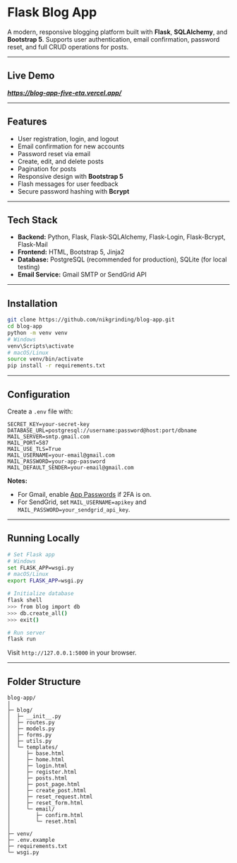 # Flask Blog App

A modern, responsive blogging platform built with **Flask**, **SQLAlchemy**, and **Bootstrap 5**. Supports user authentication, email confirmation, password reset, and full CRUD operations for posts.

---

## Live Demo 
**_https://blog-app-five-eta.vercel.app/_**

---

## Features

- User registration, login, and logout
- Email confirmation for new accounts
- Password reset via email
- Create, edit, and delete posts
- Pagination for posts
- Responsive design with **Bootstrap 5**
- Flash messages for user feedback
- Secure password hashing with **Bcrypt**

---

## Tech Stack

- **Backend:** Python, Flask, Flask-SQLAlchemy, Flask-Login, Flask-Bcrypt, Flask-Mail
- **Frontend:** HTML, Bootstrap 5, Jinja2
- **Database:** PostgreSQL (recommended for production), SQLite (for local testing)
- **Email Service:** Gmail SMTP or SendGrid API

---

## Installation

```bash
git clone https://github.com/nikgrinding/blog-app.git
cd blog-app
python -m venv venv
# Windows
venv\Scripts\activate
# macOS/Linux
source venv/bin/activate
pip install -r requirements.txt
```

---

## Configuration

Create a `.env` file with:

```env
SECRET_KEY=your-secret-key
DATABASE_URL=postgresql://username:password@host:port/dbname
MAIL_SERVER=smtp.gmail.com
MAIL_PORT=587
MAIL_USE_TLS=True
MAIL_USERNAME=your-email@gmail.com
MAIL_PASSWORD=your-app-password
MAIL_DEFAULT_SENDER=your-email@gmail.com
```

**Notes:**
- For Gmail, enable [App Passwords](https://support.google.com/accounts/answer/185833?hl=en) if 2FA is on.
- For SendGrid, set `MAIL_USERNAME=apikey` and `MAIL_PASSWORD=your_sendgrid_api_key`.

---

## Running Locally

```bash
# Set Flask app
# Windows
set FLASK_APP=wsgi.py
# macOS/Linux
export FLASK_APP=wsgi.py

# Initialize database
flask shell
>>> from blog import db
>>> db.create_all()
>>> exit()

# Run server
flask run
```

Visit `http://127.0.0.1:5000` in your browser.

---

## Folder Structure

```
blog-app/
│
├─ blog/
│  ├─ __init__.py
│  ├─ routes.py
│  ├─ models.py
│  ├─ forms.py
│  ├─ utils.py
│  └─ templates/
│     ├─ base.html
│     ├─ home.html
│     ├─ login.html
│     ├─ register.html
│     ├─ posts.html
│     ├─ post_page.html
│     ├─ create_post.html
│     ├─ reset_request.html
│     ├─ reset_form.html
│     └─ email/
│        ├─ confirm.html
│        └─ reset.html
│
├─ venv/
├─ .env.example
├─ requirements.txt
└─ wsgi.py
```